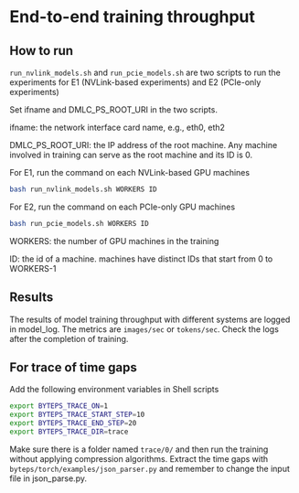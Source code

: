 # End-to-end training throughput

## How to run

`run_nvlink_models.sh` and `run_pcie_models.sh` are two scripts to run the experiments for E1 (NVLink-based experiments) and E2 (PCIe-only experiments)

Set ifname and DMLC_PS_ROOT_URI in the two scripts.

ifname: the network interface card name, e.g., eth0, eth2

DMLC_PS_ROOT_URI: the IP address of the root machine. Any machine involved in training can serve as the root machine and its ID is 0.

For E1, run the command on each NVLink-based GPU machines 
```bash
bash run_nvlink_models.sh WORKERS ID
```

For E2, run the command on each PCIe-only GPU machines
```bash
bash run_pcie_models.sh WORKERS ID
```

WORKERS: the number of GPU machines in the training

ID: the id of a machine. machines have distinct IDs that start from 0 to WORKERS-1

## Results

The results of model training throughput with different systems are logged in model_log. 
The metrics are `images/sec` or `tokens/sec`.
Check the logs after the completion of training.


## For trace of time gaps

Add the following environment variables in Shell scripts

```bash
export BYTEPS_TRACE_ON=1
export BYTEPS_TRACE_START_STEP=10
export BYTEPS_TRACE_END_STEP=20
export BYTEPS_TRACE_DIR=trace
```

Make sure there is a folder named `trace/0/` and then run the training without applying compression algorithms. Extract the time gaps with `byteps/torch/examples/json_parser.py` and remember to change the input file in json_parse.py.
